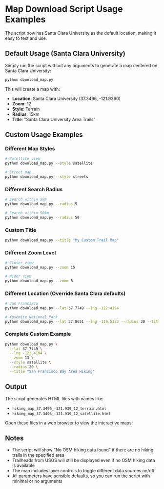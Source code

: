# Map Download Script Usage Examples

The script now has Santa Clara University as the default location, making it easy to test and use.

## Default Usage (Santa Clara University)

Simply run the script without any arguments to generate a map centered on Santa Clara University:

```bash
python download_map.py
```

This will create a map with:
- **Location**: Santa Clara University (37.3496, -121.9390)
- **Zoom**: 12
- **Style**: Terrain
- **Radius**: 15km
- **Title**: "Santa Clara University Area Trails"

## Custom Usage Examples

### Different Map Styles
```bash
# Satellite view
python download_map.py --style satellite

# Street map
python download_map.py --style streets
```

### Different Search Radius
```bash
# Search within 5km
python download_map.py --radius 5

# Search within 50km
python download_map.py --radius 50
```

### Custom Title
```bash
python download_map.py --title "My Custom Trail Map"
```

### Different Zoom Level
```bash
# Closer view
python download_map.py --zoom 15

# Wider view
python download_map.py --zoom 8
```

### Different Location (Override Santa Clara defaults)
```bash
# San Francisco
python download_map.py --lat 37.7749 --lng -122.4194

# Yosemite National Park
python download_map.py --lat 37.8651 --lng -119.5383 --radius 30 --title "Yosemite Trails"
```

### Complete Custom Example
```bash
python download_map.py \
  --lat 37.7749 \
  --lng -122.4194 \
  --zoom 13 \
  --style satellite \
  --radius 20 \
  --title "San Francisco Bay Area Hiking"
```

## Output

The script generates HTML files with names like:
- `hiking_map_37.3496_-121.939_12_terrain.html`
- `hiking_map_37.3496_-121.939_12_satellite.html`

Open these files in a web browser to view the interactive maps.

## Notes

- The script will show "No OSM hiking data found" if there are no hiking trails in the specified area
- Trailheads from USGS will still be displayed even if no OSM hiking data is available
- The map includes layer controls to toggle different data sources on/off
- All parameters have sensible defaults, so you can run the script with minimal or no arguments
